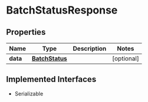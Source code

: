 

# BatchStatusResponse


## Properties

Name | Type | Description | Notes
------------ | ------------- | ------------- | -------------
**data** | [**BatchStatus**](BatchStatus.md) |  |  [optional]


## Implemented Interfaces

* Serializable


